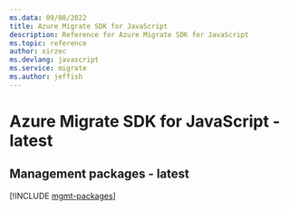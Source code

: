 ```yaml
---
ms.data: 09/08/2022
title: Azure Migrate SDK for JavaScript
description: Reference for Azure Migrate SDK for JavaScript
ms.topic: reference
author: xirzec
ms.devlang: javascript
ms.service: migrate
ms.author: jeffish
---
```

# Azure Migrate SDK for JavaScript - latest

## Management packages - latest
[!INCLUDE [mgmt-packages](migrate-mgmt-index.md)]